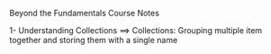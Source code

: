 Beyond the Fundamentals Course Notes

1- Understanding Collections
==> Collections: Grouping multiple item together and storing them with a single name
